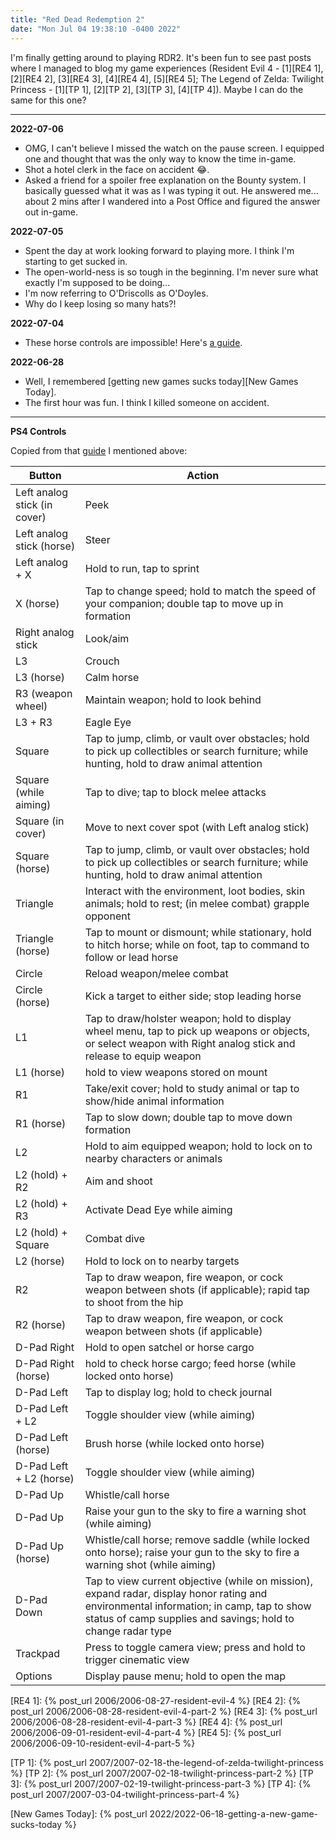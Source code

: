 ```yaml
---
title: "Red Dead Redemption 2"
date: "Mon Jul 04 19:38:10 -0400 2022"
---
```


I'm finally getting around to playing RDR2. It's been fun to see past posts
where I managed to blog my game experiences (Resident Evil 4 - [1][RE4 1],
[2][RE4 2], [3][RE4 3], [4][RE4 4], [5][RE4 5]; The Legend of Zelda: Twilight
Princess - [1][TP 1], [2][TP 2], [3][TP 3], [4][TP 4]). Maybe I can do the
same for this one?

---

**2022-07-06**

- OMG, I can't believe I missed the watch on the pause screen. I equipped one
  and thought that was the only way to know the time in-game.
- Shot a hotel clerk in the face on accident 😂.
- Asked a friend for a spoiler free explanation on the Bounty system. I
  basically guessed what it was as I was typing it out. He answered me...
  about 2 mins after I wandered into a Post Office and figured the answer out
  in-game.

**2022-07-05**

- Spent the day at work looking forward to playing more. I think I'm starting
  to get sucked in.
- The open-world-ness is so tough in the beginning. I'm never sure what
  exactly I'm supposed to be doing...
- I'm now referring to O'Driscolls as O'Doyles.
- Why do I keep losing so many hats?!

**2022-07-04**

- These horse controls are impossible! Here's [a guide][PS4 Controls].

**2022-06-28**

- Well, I remembered [getting new games sucks today][New Games Today].
- The first hour was fun. I think I killed someone on accident.

---

**PS4 Controls**

Copied from that [guide][PS4 Controls] I mentioned above:


| Button                       | Action                                                                                                                                                                                                  |
| ---------------------------- | ------------------------------------------------------------------------------------------------------------------------------------------------------------------------------------------------------- |
| Left analog stick (in cover) | Peek                                                                                                                                                                                                    |
| Left analog stick (horse)    | Steer                                                                                                                                                                                                   |
| Left analog + X              | Hold to run, tap to sprint                                                                                                                                                                              |
| X (horse)                    | Tap to change speed; hold to match the speed of your companion; double tap to move up in formation                                                                                                      |
| Right analog stick           | Look/aim                                                                                                                                                                                                |
| L3                           | Crouch                                                                                                                                                                                                  |
| L3 (horse)                   | Calm horse                                                                                                                                                                                              |
| R3 (weapon wheel)            | Maintain weapon; hold to look behind                                                                                                                                                                    |
| L3 + R3                      | Eagle Eye                                                                                                                                                                                               |
| Square                       | Tap to jump, climb, or vault over obstacles; hold to pick up collectibles or search furniture; while hunting, hold to draw animal attention                                                             |
| Square (while aiming)        | Tap to dive; tap to block melee attacks                                                                                                                                                                 |
| Square (in cover)            | Move to next cover spot (with Left analog stick)                                                                                                                                                        |
| Square (horse)               | Tap to jump, climb, or vault over obstacles; hold to pick up collectibles or search furniture; while hunting, hold to draw animal attention                                                             |
| Triangle                     | Interact with the environment, loot bodies, skin animals; hold to rest; (in melee combat) grapple opponent                                                                                              |
| Triangle (horse)             | Tap to mount or dismount; while stationary, hold to hitch horse; while on foot, tap to command to follow or lead horse                                                                                  |
| Circle                       | Reload weapon/melee combat                                                                                                                                                                              |
| Circle (horse)               | Kick a target to either side; stop leading horse                                                                                                                                                        |
| L1                           | Tap to draw/holster weapon; hold to display wheel menu, tap to pick up weapons or objects, or select weapon with Right analog stick and release to equip weapon                                         |
| L1 (horse)                   | hold to view weapons stored on mount                                                                                                                                                                    |
| R1                           | Take/exit cover; hold to study animal or tap to show/hide animal information                                                                                                                            |
| R1 (horse)                   | Tap to slow down; double tap to move down formation                                                                                                                                                     |
| L2                           | Hold to aim equipped weapon; hold to lock on to nearby characters or animals                                                                                                                            |
| L2 (hold) + R2               | Aim and shoot                                                                                                                                                                                           |
| L2 (hold) + R3               | Activate Dead Eye while aiming                                                                                                                                                                          |
| L2 (hold) + Square           | Combat dive                                                                                                                                                                                             |
| L2 (horse)                   | Hold to lock on to nearby targets                                                                                                                                                                       |
| R2                           | Tap to draw weapon, fire weapon, or cock weapon between shots (if applicable); rapid tap to shoot from the hip                                                                                          |
| R2 (horse)                   | Tap to draw weapon, fire weapon, or cock weapon between shots (if applicable)                                                                                                                           |
| D-Pad Right                  | Hold to open satchel or horse cargo                                                                                                                                                                     |
| D-Pad Right (horse)          | hold to check horse cargo; feed horse (while locked onto horse)                                                                                                                                         |
| D-Pad Left                   | Tap to display log; hold to check journal                                                                                                                                                               |
| D-Pad Left + L2              | Toggle shoulder view (while aiming)                                                                                                                                                                     |
| D-Pad Left (horse)           | Brush horse (while locked onto horse)                                                                                                                                                                   |
| D-Pad Left + L2 (horse)      | Toggle shoulder view (while aiming)                                                                                                                                                                     |
| D-Pad Up                     | Whistle/call horse                                                                                                                                                                                      |
| D-Pad Up                     | Raise your gun to the sky to fire a warning shot (while aiming)                                                                                                                                         |
| D-Pad Up (horse)             | Whistle/call horse; remove saddle (while locked onto horse); raise your gun to the sky to fire a warning shot (while aiming)                                                                            |
| D-Pad Down                   | Tap to view current objective (while on mission), expand radar, display honor rating and environmental information; in camp, tap to show status of camp supplies and savings; hold to change radar type |
| Trackpad                     | Press to toggle camera view; press and hold to trigger cinematic view                                                                                                                                   |
| Options                      | Display pause menu; hold to open the map                                                                                                                                                                |

[RE4 1]: {% post_url 2006/2006-08-27-resident-evil-4 %}
[RE4 2]: {% post_url 2006/2006-08-28-resident-evil-4-part-2 %}
[RE4 3]: {% post_url 2006/2006-08-28-resident-evil-4-part-3 %}
[RE4 4]: {% post_url 2006/2006-09-01-resident-evil-4-part-4 %}
[RE4 5]: {% post_url 2006/2006-09-10-resident-evil-4-part-5 %}

[TP 1]: {% post_url 2007/2007-02-18-the-legend-of-zelda-twilight-princess %}
[TP 2]: {% post_url 2007/2007-02-18-twilight-princess-part-2 %}
[TP 3]: {% post_url 2007/2007-02-19-twilight-princess-part-3 %}
[TP 4]: {% post_url 2007/2007-03-04-twilight-princess-part-4 %}

[PS4 Controls]: https://ag.hyperxgaming.com/article/6582/red-dead-redemption-2-ps4-controls-guide
[New Games Today]: {% post_url 2022/2022-06-18-getting-a-new-game-sucks-today %}
